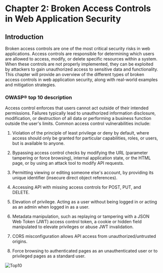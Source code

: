 # Chapter 2: Broken Access Controls in Web Application Security

## Introduction

Broken access controls are one of the most critical security risks in web applications. Access controls are responsible for determining which users are allowed to access, modify, or delete specific resources within a system. When these controls are not properly implemented, they can be exploited by attackers to gain unauthorized access to sensitive data and functionality. This chapter will provide an overview of the different types of broken access controls in web application security, along with real-world examples and mitigation strategies.

### OWASP® top 10 description

Access control enforces that users cannot act outside of their intended permissions. Failures typically lead to unauthorized information disclosure, modification, or destruction of all data or performing a business function outside the user's limits. Common access control vulnerabilities include:

1. Violation of the principle of least privilege or deny by default, where access should only be granted for particular capabilities, roles, or users, but is available to anyone.

2. Bypassing access control checks by modifying the URL (parameter tampering or force browsing), internal application state, or the HTML page, or by using an attack tool to modify API requests.

3. Permitting viewing or editing someone else's account, by providing its unique identifier (insecure direct object references).

4. Accessing API with missing access controls for POST, PUT, and DELETE.

5. Elevation of privilege. Acting as a user without being logged in or acting as an admin when logged in as a user.

6. Metadata manipulation, such as replaying or tampering with a JSON Web Token (JWT) access control token, a cookie or hidden field manipulated to elevate privileges or abuse JWT invalidation.

7. CORS misconfiguration allows API access from unauthorized/untrusted origins.

8. Force browsing to authenticated pages as an unauthenticated user or to privileged pages as a standard user.

![Top10](assets/images/A01.png)
